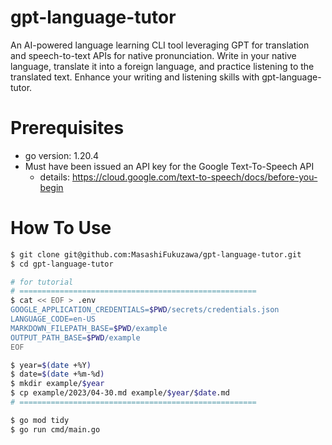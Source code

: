 # gpt-language-tutor

An AI-powered language learning CLI tool leveraging GPT for translation and speech-to-text APIs for native pronunciation. Write in your native language, translate it into a foreign language, and practice listening to the translated text. Enhance your writing and listening skills with gpt-language-tutor.

# Prerequisites

- go version: 1.20.4
- Must have been issued an API key for the Google Text-To-Speech API
  - details: https://cloud.google.com/text-to-speech/docs/before-you-begin

# How To Use

```sh
$ git clone git@github.com:MasashiFukuzawa/gpt-language-tutor.git
$ cd gpt-language-tutor

# for tutorial
# =====================================================
$ cat << EOF > .env
GOOGLE_APPLICATION_CREDENTIALS=$PWD/secrets/credentials.json
LANGUAGE_CODE=en-US
MARKDOWN_FILEPATH_BASE=$PWD/example
OUTPUT_PATH_BASE=$PWD/example
EOF

$ year=$(date +%Y)
$ date=$(date +%m-%d)
$ mkdir example/$year
$ cp example/2023/04-30.md example/$year/$date.md
# =====================================================

$ go mod tidy
$ go run cmd/main.go
```
